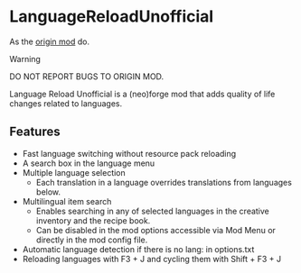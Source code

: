 # LanguageReloadUnofficial

As the [origin mod](https://modrinth.com/mod/language-reload) do.

> [!WARNING]
> DO NOT REPORT BUGS TO ORIGIN MOD.

Language Reload Unofficial is a (neo)forge mod that adds quality of life changes related to languages.

## Features
- Fast language switching without resource pack reloading
- A search box in the language menu
- Multiple language selection
  - Each translation in a language overrides translations from languages below.
- Multilingual item search
  - Enables searching in any of selected languages in the creative inventory and the recipe book.
  - Can be disabled in the mod options accessible via Mod Menu or directly in the mod config file.
- Automatic language detection if there is no lang: in options.txt
- Reloading languages with F3 + J and cycling them with Shift + F3 + J
